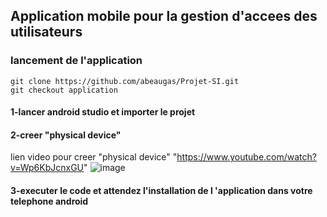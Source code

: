 ## Application mobile pour la gestion d'accees des utilisateurs
### lancement de l'application 
`git clone https://github.com/abeaugas/Projet-SI.git`<br>
`git checkout application`

#### 1-lancer android studio et importer le projet 
#### 2-creer "physical device" 
lien video pour creer "physical device"
"https://www.youtube.com/watch?v=Wp6KbJcnxGU" 
![image](https://github.com/abeaugas/Projet-SI/assets/99547111/4c8c6972-4f69-4772-ba44-a4f565ebd165)

#### 3-executer le code et attendez l'installation de l 'application dans votre telephone android 
